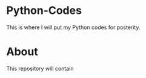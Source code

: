 # Python-Codes
This is where I will put my Python codes for posterity.

# About
This repository will contain 

